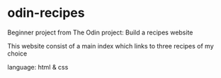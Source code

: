 # odin-recipes
Beginner project from The Odin project: Build a recipes website

This website consist of a main index which links to three recipes of my choice

language: html & css